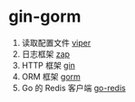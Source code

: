 # gin-gorm

1. 读取配置文件 [viper](https://github.com/spf13/viper)
2. 日志框架 [zap](https://github.com/uber-go/zap)
3. HTTP 框架 [gin](https://github.com/gin-gonic/gin)
4. ORM 框架 [gorm](https://github.com/go-gorm/gorm)
5. Go 的 Redis 客户端 [go-redis](https://github.com/redis/go-redis)